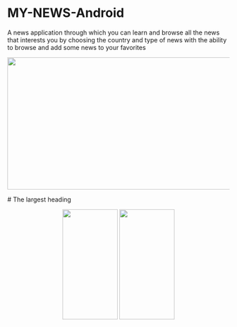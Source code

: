 # MY-NEWS-Android
A news application through which you can learn and browse all the news that interests you by choosing the country and type of news with the ability to browse and add some news to your favorites
<p align="center">
  <img src="https://user-images.githubusercontent.com/47406119/141367969-5a962e7d-6d82-4826-9a2e-2e190ad1e9c0.png" width="600" height="300" />                         
</p>
# The largest heading
<p align="center">
  <img src="https://user-images.githubusercontent.com/47406119/141299003-5541eaaf-5253-4aa6-9ac4-a98452fc1819.png" width="125" height="250" margin="10" />                                    <img src="https://user-images.githubusercontent.com/47406119/141303158-351200d0-9552-4aba-8797-558ce5151a58.png" width="125" height="250" />
</p>


